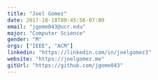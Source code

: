 ```yaml
---
title: "Joel Gomez"
date: 2017-10-18T00:45:56-07:00
email: "jgome043@ucr.edu"
major: "Computer Science"
gender: "M"
orgs: ["IEEE", "ACM"]
linkedin: "https://linkedin.com/in/joelgomez3"
website: "https://joelgomez.me"
gitUrl: "https://github.com/jgome043"
---
```


